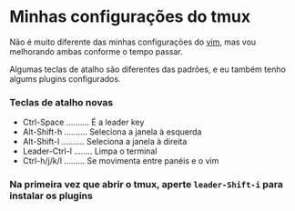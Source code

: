 # Minhas configurações do tmux

Não é muito diferente das minhas configurações do
[vim](https://codeberg.org/tukain/vim), mas vou melhorando ambas conforme o
tempo passar.

Algumas teclas de atalho são diferentes das padrões, e eu também tenho algums
plugins configurados.

### Teclas de atalho novas
- Ctrl-Space  .......... É a leader key
- Alt-Shift-h .......... Seleciona a janela à esquerda
- Alt-Shift-l .......... Seleciona a janela à direita
- Leader-Ctrl-l ........ Limpa o terminal
- Ctrl-h/j/k/l ......... Se movimenta entre panéis e o vim

### Na primeira vez que abrir o tmux, aperte `leader-Shift-i` para instalar os plugins
